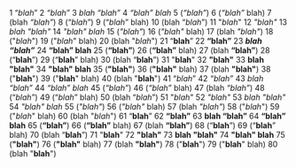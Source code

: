  1  “*blah*”
 2  *“blah”*
 3  *blah “blah”*
 4  *“blah” blah*
 5  (*“blah”*)
 6  (*“blah”* blah)
 7  (blah *“blah”*)
 8  (“*blah*”)
 9  (“*blah*” blah)
10  (blah “*blah*”)
11  "*blah*"
12  *"blah"*
13  *blah "blah"*
14  *"blah" blah*
15  (*"blah"*)
16  (*"blah"* blah)
17  (blah *"blah"*)
18  ("*blah*")
19  ("*blah*" blah)
20  (blah "*blah*")
21  “**blah**”
22  **“blah”**
23  _**blah “blah”**_
24  **“blah” blah**
25  (**“blah”**)
26  (**“blah”** blah)
27  (blah **“blah”**)
28  (“**blah**”)
29  (“**blah**” blah)
30  (blah “**blah**”)
31  "**blah**"
32  **"blah"**
33  **blah "blah"**
34  **"blah" blah**
35  (**"blah"**)
36  (**"blah"** blah)
37  (blah **"blah"**)
38  ("**blah**")
39  ("**blah**" blah)
40  (blah "**blah**")
41  “_blah_”
42  _“blah”_
43  _blah “blah”_
44  _“blah” blah_
45  (_“blah”_)
46  (_“blah”_ blah)
47  (blah _“blah”_)
48  (“_blah_”)
49  (“_blah_” blah)
50  (blah “_blah_”)
51  "_blah_"
52  _"blah"_
53  _blah "blah"_
54  _"blah" blah_
55  (_"blah"_)
56  (_"blah"_ blah)
57  (blah _"blah"_)
58  ("_blah_")
59  ("_blah_" blah)
60  (blah "_blah_")
61  “__blah__”
62  __“blah”__
63  __blah “blah”__
64  __“blah” blah__
65  (__“blah”__)
66  (__“blah”__ blah)
67  (blah __“blah”__)
68  (“__blah__”)
69  (“__blah__” blah)
70  (blah “__blah__”)
71  "__blah__"
72  __"blah"__
73  __blah "blah"__
74  __"blah" blah__
75  (__"blah"__)
76  (__"blah"__ blah)
77  (blah __"blah"__)
78  ("__blah__")
79  ("__blah__" blah)
80  (blah "__blah__")
